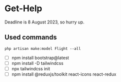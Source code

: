 # Get-Help
Deadline is 8 August 2023, so hurry up.

## Used commands
```
php artisan make:model Flight --all
```

- [ ] npm install bootstrap@latest
- [ ] npm install -D tailwindcss
- [ ] npx tailwindcss init
- [ ] npm install @reduxjs/toolkit react-icons react-redux